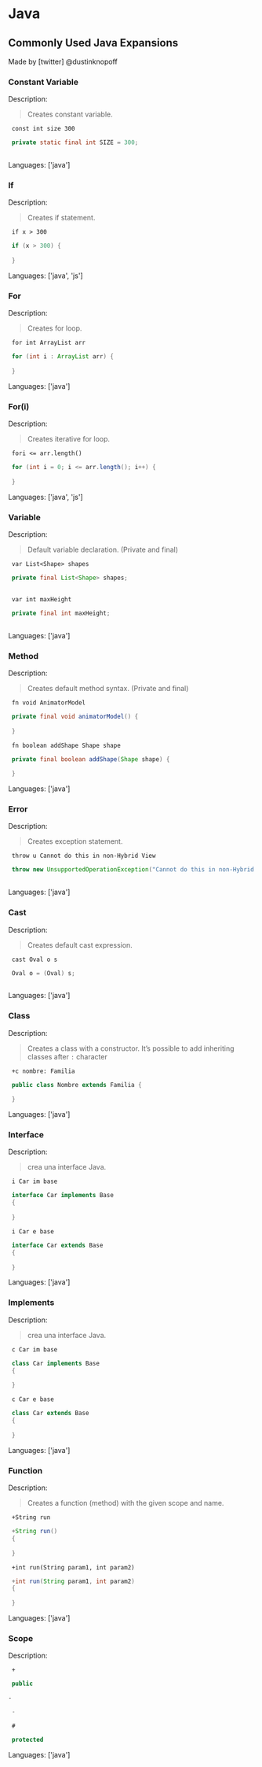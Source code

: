 # Java

## Commonly Used Java Expansions

Made by [twitter] @dustinknopoff

### Constant Variable

Description:

> Creates constant variable.

` const int size 300`



```java
 private static final int SIZE = 300;
 
```

Languages: ['java']



### If

Description:

> Creates if statement.

` if x > 300`



```java
 if (x > 300) {
     
 }
```

Languages: ['java', 'js']



### For

Description:

> Creates for loop.

` for int ArrayList arr`



```java
 for (int i : ArrayList arr) {
     
 }
```

Languages: ['java']



### For(i)

Description:

> Creates iterative for loop.

` fori <= arr.length()`



```java
 for (int i = 0; i <= arr.length(); i++) {
     
 }
```

Languages: ['java', 'js']



### Variable

Description:

> Default variable declaration. (Private and final)

` var List<Shape> shapes`



```java
 private final List<Shape> shapes;
 
```

` var int maxHeight`



```java
 private final int maxHeight;
 
```

Languages: ['java']



### Method

Description:

> Creates default method syntax. (Private and final)

` fn void AnimatorModel`



```java
 private final void animatorModel() {
     
 }
```

` fn boolean addShape Shape shape`



```java
 private final boolean addShape(Shape shape) {
     
 }
```

Languages: ['java']



### Error

Description:

> Creates exception statement.

` throw u Cannot do this in non-Hybrid View`



```java
 throw new UnsupportedOperationException("Cannot do this in non-Hybrid View");
 
```

Languages: ['java']



### Cast

Description:

> Creates default cast expression.

` cast Oval o s`



```java
 Oval o = (Oval) s;
 
```

Languages: ['java']



### Class

Description:

> Creates a class with a constructor. It’s possible to add inheriting classes after `:` character

` +c nombre: Familia`



```java
 public class Nombre extends Familia {
     
 }
```

Languages: ['java']



### Interface

Description:

> crea una interface Java.

` i Car im base`



```java
 interface Car implements Base
 {
     
 }
```

` i Car e base`



```java
 interface Car extends Base
 {
     
 }
```

Languages: ['java']



### Implements

Description:

> crea una interface Java.

` c Car im base`



```java
 class Car implements Base
 {
     
 }
```

` c Car e base`



```java
 class Car extends Base
 {
     
 }
```

Languages: ['java']



### Function

Description:

> Creates a function (method) with the given scope and name.

` +String run`



```java
 +String run()
 {
     
 }
```

` +int run(String param1, int param2)`



```java
 +int run(String param1, int param2)
 {
     
 }
```

Languages: ['java']



### Scope

Description:

` +`



```java
 public
```

` - `



```java
 - 
```

` #`



```java
 protected
```

Languages: ['java']




